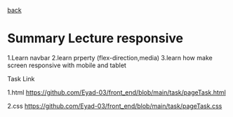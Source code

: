 [back](../README.md)

# Summary Lecture responsive

1.Learn navbar
2.learn prperty (flex-direction,media)
3.learn how make screen responsive with mobile and tablet

Task Link

1.html
https://github.com/Eyad-03/front_end/blob/main/task/pageTask.html

2.css
https://github.com/Eyad-03/front_end/blob/main/task/pageTask.css